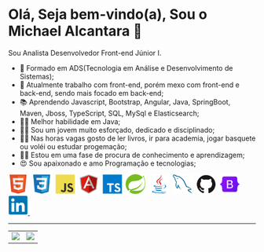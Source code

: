 #  Olá, Seja bem-vindo(a), Sou o Michael Alcantara 👋

  
Sou Analista Desenvolvedor Front-end Júnior I.

- 📖 Formado em ADS(Tecnologia em Análise e Desenvolvimento de Sistemas);
- 👜 Atualmente trabalho com front-end, porém mexo com front-end e back-end, sendo mais focado em back-end;
- 📚 Aprendendo Javascript, Bootstrap, Angular, Java, SpringBoot, Maven, Jboss, TypeScript, SQL, MySql e Elasticsearch;
- 👩‍💻 Melhor habilidade em Java;
- 👩‍💻 Sou um jovem muito esforçado, dedicado e disciplinado;
- 👩‍💻 Nas horas vagas gosto de ler livros, ir para academia, jogar basquete ou voléi ou estudar progemação;
- 👩‍💻 Estou em uma fase de procura de conhecimento e aprendizagem;
- 😍 Sou apaixonado e amo Programação e tecnologias;

<div>

</div>

<div>
<img src="https://github.com/devicons/devicon/blob/master/icons/html5/html5-original.svg" title="HTML5" alt="HTML" width="40" height="40"/>&nbsp;
<img src="https://github.com/devicons/devicon/blob/master/icons/css3/css3-original.svg" title="CSS" alt="CSS" width="40" height="40"/>&nbsp;
<img src="https://github.com/devicons/devicon/blob/master/icons/javascript/javascript-original.svg" title="JavaScript" alt="JavaScript" width="40" height="40"/>&nbsp;
  <img src="https://github.com/devicons/devicon/blob/master/icons/angularjs/angularjs-original.svg" title="Angular" alt="Angular" width="40" height="40"/>&nbsp;
  <img src="https://github.com/devicons/devicon/blob/master/icons/typescript/typescript-original.svg" title="Typescript" alt="Typescript" width="40" height="40"/>&nbsp;
  <img src="https://github.com/devicons/devicon/blob/master/icons/spring/spring-original.svg" title="Spring" alt="Spring" width="40" height="40"/>&nbsp;
  <img src="https://github.com/devicons/devicon/blob/master/icons/java/java-original.svg" title="Java" alt="Java" width="40" height="40"/>&nbsp;
  <img src="https://github.com/devicons/devicon/blob/master/icons/mysql/mysql-original.svg" title="MySql" alt="MySql" width="40" height="40"/>&nbsp;
  <img src="https://github.com/devicons/devicon/blob/master/icons/github/github-original.svg" title="Github" alt="Github" width="40" height="40"/>&nbsp;
  <img src="https://github.com/devicons/devicon/blob/master/icons/bootstrap/bootstrap-original.svg" title="Bootstrap" alt="Bootstrap" width="40" height="40"/>&nbsp;
  <a href="https://www.linkedin.com/in/michaelalcantararaposo/" target="_blank"><img src="https://github.com/devicons/devicon/blob/master/icons/linkedin/linkedin-original.svg" title="Linkedin" alt="Linkedin" width="40" height="40"/>&nbsp;</a> 
</div>




---

<table align = "center" >
  <tr>
    <td> <img width ="400" src="https://github-readme-stats.vercel.app/api/top-langs/?username=MichaelAlcantara&show_icons=true&theme=dark&count_private=true"/> </td>
    <td> <img src="https://github-readme-stats.vercel.app/api?username=MichaelAlcantara&show_icons=true&theme=dark&count_private=true" /> </td>
  
  </tr>
</table>

